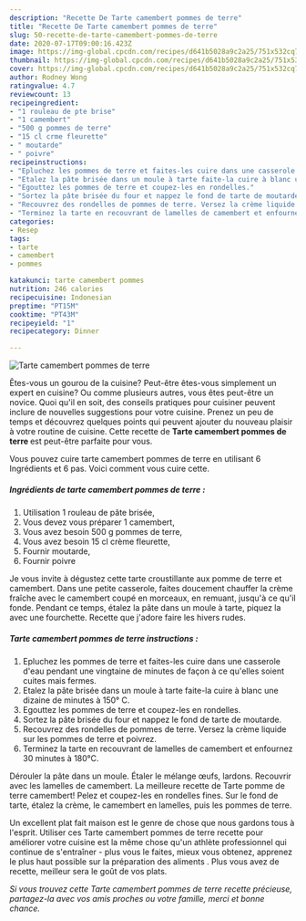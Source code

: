 ```yaml
---
description: "Recette De Tarte camembert pommes de terre"
title: "Recette De Tarte camembert pommes de terre"
slug: 50-recette-de-tarte-camembert-pommes-de-terre
date: 2020-07-17T09:00:16.423Z
image: https://img-global.cpcdn.com/recipes/d641b5028a9c2a25/751x532cq70/tarte-camembert-pommes-de-terre-photo-principale-de-la-recette.jpg
thumbnail: https://img-global.cpcdn.com/recipes/d641b5028a9c2a25/751x532cq70/tarte-camembert-pommes-de-terre-photo-principale-de-la-recette.jpg
cover: https://img-global.cpcdn.com/recipes/d641b5028a9c2a25/751x532cq70/tarte-camembert-pommes-de-terre-photo-principale-de-la-recette.jpg
author: Rodney Wong
ratingvalue: 4.7
reviewcount: 13
recipeingredient:
- "1 rouleau de pte brise"
- "1 camembert"
- "500 g pommes de terre"
- "15 cl crme fleurette"
- " moutarde"
- " poivre"
recipeinstructions:
- "Epluchez les pommes de terre et faites-les cuire dans une casserole d&#39;eau pendant une vingtaine de minutes de façon à ce qu&#39;elles soient cuites mais fermes."
- "Etalez la pâte brisée dans un moule à tarte faite-la cuire à blanc une dizaine de minutes à 150° C."
- "Egouttez les pommes de terre et coupez-les en rondelles."
- "Sortez la pâte brisée du four et nappez le fond de tarte de moutarde."
- "Recouvrez des rondelles de pommes de terre. Versez la crème liquide sur les pommes de terre et poivrez."
- "Terminez la tarte en recouvrant de lamelles de camembert et enfournez 30 minutes à 180°C."
categories:
- Resep
tags:
- tarte
- camembert
- pommes

katakunci: tarte camembert pommes 
nutrition: 246 calories
recipecuisine: Indonesian
preptime: "PT15M"
cooktime: "PT43M"
recipeyield: "1"
recipecategory: Dinner

---
```



![Tarte camembert pommes de terre](https://img-global.cpcdn.com/recipes/d641b5028a9c2a25/751x532cq70/tarte-camembert-pommes-de-terre-photo-principale-de-la-recette.jpg)

Êtes-vous un gourou de la cuisine? Peut-être êtes-vous simplement un expert en cuisine? Ou comme plusieurs autres, vous êtes peut-être un novice. Quoi qu'il en soit, des conseils pratiques pour cuisiner peuvent inclure de nouvelles suggestions pour votre cuisine. Prenez un peu de temps et découvrez quelques points qui peuvent ajouter du nouveau plaisir à votre routine de cuisine. Cette recette de <strong> Tarte camembert pommes de terre </strong> est peut-être parfaite pour vous.

<!--inarticleads1-->

Vous pouvez cuire tarte camembert pommes de terre en utilisant 6 Ingrédients et 6 pas. Voici comment vous cuire cette.

##### Ingrédients de tarte camembert pommes de terre :

1. Utilisation 1 rouleau de pâte brisée,
1. Vous devez vous préparer 1 camembert,
1. Vous avez besoin 500 g pommes de terre,
1. Vous avez besoin 15 cl crème fleurette,
1. Fournir  moutarde,
1. Fournir  poivre


Je vous invite à dégustez cette tarte croustillante aux pomme de terre et camembert. Dans une petite casserole, faites doucement chauffer la crème fraîche avec le camembert coupé en morceaux, en remuant, jusqu&#39;à ce qu&#39;il fonde. Pendant ce temps, étalez la pâte dans un moule à tarte, piquez la avec une fourchette. Recette que j&#39;adore faire les hivers rudes. 

<!--inarticleads2-->

##### Tarte camembert pommes de terre instructions :

1. Epluchez les pommes de terre et faites-les cuire dans une casserole d&#39;eau pendant une vingtaine de minutes de façon à ce qu&#39;elles soient cuites mais fermes.
1. Etalez la pâte brisée dans un moule à tarte faite-la cuire à blanc une dizaine de minutes à 150° C.
1. Egouttez les pommes de terre et coupez-les en rondelles.
1. Sortez la pâte brisée du four et nappez le fond de tarte de moutarde.
1. Recouvrez des rondelles de pommes de terre. Versez la crème liquide sur les pommes de terre et poivrez.
1. Terminez la tarte en recouvrant de lamelles de camembert et enfournez 30 minutes à 180°C.


Dérouler la pâte dans un moule. Étaler le mélange œufs, lardons. Recouvrir avec les lamelles de camembert. La meilleure recette de Tarte pomme de terre camembert! Pelez et coupez-les en rondelles fines. Sur le fond de tarte, étalez la crème, le camembert en lamelles, puis les pommes de terre. 

<!--inarticleads1-->

<p>
Un excellent plat fait maison est le genre de chose que nous gardons tous à l'esprit. Utiliser ces Tarte camembert pommes de terre recette pour améliorer votre cuisine est la même chose qu'un athlète professionnel qui continue de s'entraîner - plus vous le faites, mieux vous obtenez, apprenez le plus haut possible sur la préparation des aliments . Plus vous avez de recette, meilleur sera le goût de vos plats.
</p>

<p>
<i>Si vous trouvez cette Tarte camembert pommes de terre recette précieuse, partagez-la avec vos amis proches ou votre famille, merci et bonne chance.</i>
</p>
